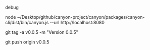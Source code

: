 debug

node ~/Desktop/github/canyon-project/canyon/packages/canyon-cli/dist/bin/canyon.js --url http://localhost:8080

git tag -a v0.0.5 -m "Version 0.0.5"

git push origin v0.0.5
